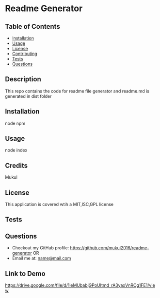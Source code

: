 # Readme Generator 

  ## Table of Contents
  * [Installation](#installation)
  * [Usage](#usage)
  * [License](#license)
  * [Contributing](#contributing)
  * [Tests](#tests)
  * [Questions](#questions)
  
  ## Description
  This repo contains the code for readme file generator and readme.md is generated in dist folder
  ## Installation
  node npm
  ## Usage
  node index
  ## Credits
  Mukul
  ## License
  This application is covered wtih a MIT,ISC,GPL license
  ## Tests
  ## Questions
  * Checkout my GitHub profile: https://github.com/mukul2016/readme-generator
  OR  
  * Email me at: name@mail.com

## Link to Demo
https://drive.google.com/file/d/1leMUbabjGPoUItmd_rA3yaxVnRCg1FE1/view
